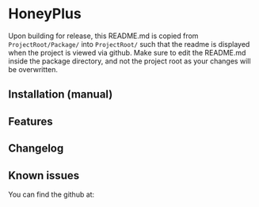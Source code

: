 ﻿# HoneyPlus
Upon building for release, this README.md is copied from `ProjectRoot/Package/` into `ProjectRoot/` such that the readme is displayed when the project is viewed via github. Make sure to edit the README.md inside the package directory, and not the project root as your changes will be overwritten.

## Installation (manual)


## Features


## Changelog


## Known issues
You can find the github at:
